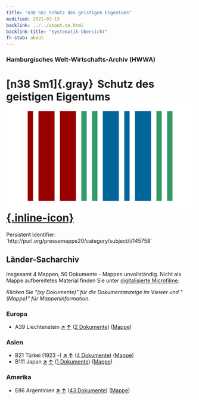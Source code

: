 ```yaml
---
title: "n38 Sm1 Schutz des geistigen Eigentums"
modified: 2021-03-13
backlink: ../../about.de.html
backlink-title: "Systematik-Übersicht"
fn-stub: about
---
```


### Hamburgisches Welt-Wirtschafts-Archiv (HWWA)

# [n38 Sm1]{.gray}&#8201; Schutz des geistigen Eigentums &#160; [![Wikidata](/images/Wikidata-logo.svg "Wikidata"){.inline-icon}](http://www.wikidata.org/entity/Q104711321)

<div class="hint">Persistent Identifier: `http://purl.org/pressemappe20/category/subject/i/145758`</div>







## Länder-Sacharchiv




Insgesamt 4 Mappen, 50 Dokumente - Mappen unvollständig.
Nicht als Mappe aufbereitetes Material finden Sie unter [digitalisierte Microfilme](/film/h1_sh.de.html).

_Klicken Sie "(xy Dokumente)" für die Dokumentanzeige im Viewer und "(Mappe)" für Mappeninformation._




### Europa

- A39 Liechtenstein [**&nearr;**](../../../geo/i/141016/about.de.html "Liechtenstein (alle Mappen)") [**&uarr;**](../../../geo/about.de.html#A39 "Ländersystematik") (<a href="https://pm20.zbw.eu/iiifview/folder/sh/141016,145758" title="über: Liechtenstein : Schutz des geistigen Eigentums" target="_blank">2 Dokumente</a>) ([Mappe](../../../../folder/sh/1410xx/141016/1457xx/145758/about.de.html))

### Asien

- B21 Türkei (1923 -) [**&nearr;**](../../../geo/i/141111/about.de.html "Türkei (1923 -) (alle Mappen)") [**&uarr;**](../../../geo/about.de.html#B21 "Ländersystematik") (<a href="https://pm20.zbw.eu/iiifview/folder/sh/141111,145758" title="über: Türkei (1923 -) : Schutz des geistigen Eigentums" target="_blank">4 Dokumente</a>) ([Mappe](../../../../folder/sh/1411xx/141111/1457xx/145758/about.de.html))
- B111 Japan [**&nearr;**](../../../geo/i/141272/about.de.html "Japan (alle Mappen)") [**&uarr;**](../../../geo/about.de.html#B111 "Ländersystematik") (<a href="https://pm20.zbw.eu/iiifview/folder/sh/141272,145758" title="über: Japan : Schutz des geistigen Eigentums" target="_blank">1 Dokumente</a>) ([Mappe](../../../../folder/sh/1412xx/141272/1457xx/145758/about.de.html))

### Amerika

- E86 Argentinien [**&nearr;**](../../../geo/i/141692/about.de.html "Argentinien (alle Mappen)") [**&uarr;**](../../../geo/about.de.html#E86 "Ländersystematik") (<a href="https://pm20.zbw.eu/iiifview/folder/sh/141692,145758" title="über: Argentinien : Schutz des geistigen Eigentums" target="_blank">43 Dokumente</a>) ([Mappe](../../../../folder/sh/1416xx/141692/1457xx/145758/about.de.html))








